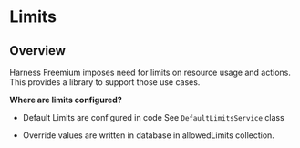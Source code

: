 # Limits

## Overview
Harness Freemium imposes need for limits on resource usage and actions. 
This provides a library to support those use cases.

**Where are limits configured?**

* Default Limits are configured in code
See `DefaultLimitsService` class

* Override values are written in database in allowedLimits collection.